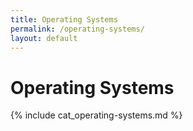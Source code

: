 ```yaml
---
title: Operating Systems
permalink: /operating-systems/
layout: default
---
```


# Operating Systems

{% include cat_operating-systems.md %}
